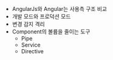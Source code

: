 - AngularJs와 Angular는 사용측 구조 비교
- 개발 모드와 프로덕션 모드
- 변경 감지 격리
- Component의 볼륨을 줄이는 도구
  - Pipe
  - Service
  - Directive
